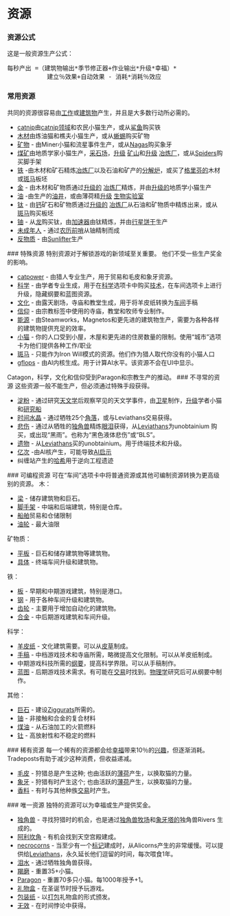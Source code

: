 # 资源
### 资源公式
这是一般资源生产公式：
<pre>每秒产出 =（建筑物输出*季节修正器+作业输出*升级*幸福）*
           建立％效果+自动效果 - 消耗*消耗％效应
</pre>
### 常用资源
共同的资源很容易由<a href="#Jobs">工作</a>或<a href="#Buildings">建筑物</a>产生，并且是大多数行动所必需的。
<ul>
 <li> <a href="#catnip">catnip</a>由<a href="#catnip+field">catnip领域</a>和农民小猫生产，或从<a href="#Trade#Sharks">鲨鱼</a>购买铁</li>
 <li> <a href="#wood">木材</a>由炼油猫和樵夫小猫生产，或从<a href="#Trade#Lizards">蜥蜴</a>购买矿物</li>
 <li> <a href="#minerals">矿物</a> - 由Miner小猫和流星事件生产，或从<a href="#Trade#Nagas">Nagas</a>购买象牙</li>
 <li> <a href="#coal">煤矿</a>由地质学家小猫生产，<a href="#Buildings#Quarry">采石场</a>，<a href="#workshop#Deep_Mining">升级</a> <a href="#Buildings#Mine">矿山</a>和<a href="#workshop#Coal_Furnace">升级</a> <a href="#Buildings#Smelter">冶炼厂</a>，或从<a href="#Trade#Spiders">Spiders</a>购买脚手架</li>
 <li> <a href="#iron">铁</a> -由木材和矿石精炼<a href="#Buildings#Smelter">冶炼厂</a>以及石油和矿产的<a href="#Buildings#Calciner">分解炉</a>，或买了<a href="#Trade#Griffins">格里芬的</a>木材或<a href="#Trade#Zebras">斑马</a>板坯</li>
 <li> <a href="#Gold">金</a> - 由木材和矿物质通过<a href="#workshop#Gold_Ore">升级的</a> <a href="#Buildings#Smelter">冶炼厂</a>精炼，并由<a href="#workshop#Geodesy">升级的</a>地质学小猫生产</li>
 <li> <a href="#oil">油</a> -由生产的<a href="#Buildings#Oil_Well">油井</a>，或由薄荷精<a href="#workshop#Biofuel_processing">升级</a> <a href="#Buildings#Bio_Lab">生物实验室</a></li>
 <li> <a href="#titanium">钛</a> - 由<a href="#Buildings#Calciner">钙</a>矿石和矿物质通过<a href="#workshop#Nuclear_Smelters">升级的</a> <a href="#Buildings#Smelter">冶炼厂</a>从石油和矿物质中精炼出来，或从<a href="#Trade#Zebras">斑马</a>购买板坯</li>
 <li> <a href="#uranium">铀</a> - 从<a href="#Trade#Dragons">龙</a>购买钛，由<a href="#Buildings#Accelerator">加速器</a>由钛精炼，并由<a href="#Space#Planet_Cracker">行星饼干</a>生产<a href="#Space#Planet_Cracker"></a></li>
 <li> <a href="#unobtainium">未成年人</a> - 通过<a href="#Space#Lunar_Outpost">农历前哨</a>从铀精制而成<a href="#Space#Lunar_Outpost"></a></li>
 <li> <a href="#antimatter">反物质</a> - 由<a href="#Space#Sunlifter">Sunlifter</a>生产<a href="#Space#Sunlifter"></a></li>
</ul>
### 特殊资源
特别资源对于解锁游戏的新领域至关重要。
他们不受一些生产奖金的影响。
<ul>
 <li> <a href="#catpower">catpower</a> - 由猎人专业生产，用于贸易和毛皮和象牙资源。</li>
 <li> <a href="#science">科学</a> - 由学者专业生成，用于在<a href="#Game+tabs">科学</a>选项卡中购买<a href="#Technologies">技术</a>，在车间选项卡上进行升级，隐藏纲要和蓝图资源。<a href="#Game+tabs"></a></li>
 <li> <a href="#culture">文化</a> - 由露天剧场，寺庙和教堂生成，用于将羊皮纸转换为<a href="#workshop">车间</a>手稿<a href="#workshop"></a></li>
 <li> <a href="#Faith">信仰</a> - 由宗教标签中使用的寺庙，教堂和牧师专业制作。</li>
 <li> <a href="#Energy">能源</a> - 由Steamworks，Magnetos和更先进的建筑物生产，需要为各种各样的建筑物提供充足的效率。</li>
 <li> <a href="#kittens">小猫</a> - 你的人口受到小屋，木屋和更先进的住房数量的限制。使用“城市”选项卡为他们提供各种工作/职业</li>
 <li> <a href="#zebras">斑马</a> - 只能作为Iron Will模式的资源。他们作为猎人取代你没有的小猫人口</li>
 <li> <a href="#gflops">gflops</a> - 由AI内核生成。用于计算AI水平。该资源不会在UI中显示。</li>
</ul>
Catagon，科学，文化和信仰受到Paragon和宗教生产的推动。
### 不寻常的资源
这些资源一般不能生产，但必须通过特殊手段获得。
<ul>
 <li> <a href="#starchart">淀粉</a> - 通过研究<a href="#Technologies#Astronomy">天文学</a>后观察罕见的天文学事件，由<a href="#Space#Deploy_Satellite">卫星</a>制作，<a href="#workshop#Astrophysicists">升级</a>学者小猫和<a href="#Space#Research_Vessel">研究船</a></li>
 <li> <a href="#time+crystal">时间水晶</a> - 通过牺牲25个<a href="#alicorns">角落</a>，或与Leviathans交易获得。</li>
 <li> <a href="#Sorrow">悲伤</a> - 通过从牺牲的<a href="#unicorns">独角兽</a>精炼<a href="#tears">眼泪</a>获得，从<a href="#Trade#Leviathans">Leviathans</a>为unobtainium 购买，或出现“黑雨”。也称为“黑色液体悲伤”或“BLS”。<a href="#unicorns"></a><a href="#Trade#Leviathans"></a></li>
 <li> <a href="#relic">遗物</a> - 从<a href="#Trade#Leviathans">Leviathans</a>买的unobtainium。用于终端技术和升级。</li>
 <li> <a href="#gigaflops">亿次</a> -由AI核产生，可能导致<a href="#AI+Apocalypse">AI启示</a></li>
 <li> <a href="#hashes"></a>纠缠站产生的<a href="#hashes">哈希</a>用于逆向工程遗迹</li>
</ul>
### 可编程资源
可在“车间”选项卡中将普通资源或其他可编制资源转换为更高级别的资源。
木：
<ul>
 <li> <a href="#beam">梁</a> - 储存建筑物和巨石。</li>
 <li> <a href="#scaffold">脚手架</a> - 中端和后端建筑，特别是仓库。</li>
 <li> <a href="#ship">船舶</a>贸易和仓储限制</li>
 <li> <a href="#tanker">油轮</a> - 最大油限</li>
</ul>
矿物质：
<ul>
 <li> <a href="#slab">平板</a> - 巨石和储存建筑物等建筑物。</li>
 <li> <a href="#concrete">具体</a> - 终端车间升级和建筑物。</li>
</ul>
铁：
<ul>
 <li> <a href="#plate">板</a> - 早期和中期游戏建筑，特别是港口。</li>
 <li> <a href="#steel">钢</a> - 用于各种车间升级和建筑物。</li>
 <li> <a href="#gear">齿轮</a> - 主要用于增加自动化的建筑物。</li>
 <li> <a href="#alloy">合金</a> - 中后期游戏建筑和车间升级。</li>
</ul>
科学：
<ul>
 <li> <a href="#parchment">羊皮纸</a> - 文化建筑需要。可以从<a href="#furs">皮草</a>制成。</li>
 <li> <a href="#manuscript">手稿</a> - 中档游戏技术和寺庙所需，略微提高文化限制。可以从羊皮纸制成。</li>
 <li> <a href="#compendium"></a>中期游戏科技所需的<a href="#compendium">纲要</a>，提高科学界限。可以从手稿制作。</li>
 <li> <a href="#blueprint">蓝图</a> - 后期游戏技术需求。有可能在<a href="#Trade">交易</a>时找到。<a href="#Technologies">物理学</a>研究后可从纲要中制作。</li>
</ul>
其他：
<ul>
 <li> <a href="#megalith">巨石</a> - 建设<a href="#Buildings#Ziggurat">Ziggurats</a>所需的。</li>
 <li> <a href="#eludium">铀</a> - 非接触和合金的复合材料</li>
 <li> <a href="#Kerosene">煤油</a> - 从石油加工的火箭燃料</li>
 <li> <a href="#thorium">钍</a> - 高放射性和不稳定的燃料</li>
</ul>
### 稀有资源
每一个稀有的资源都会给<a href="#Happiness">幸福</a>带来10％的<a href="#Happiness">兴趣</a>，但逐渐消耗。Tradeposts有助于减少这种消费，但收益递减。
<ul>
 <li> <a href="#furs">毛皮</a> - 狩猎总是产生这种; 也由活跃的<a href="#Buildings">薄荷</a>产生，以换取猫的力量。</li>
 <li> <a href="#ivory">象牙</a> - 狩猎有时产生这个; 也由活跃的<a href="#Buildings">薄荷</a>产生，以换取猫的力量。</li>
 <li> <a href="#spice">香料</a> - 有时与其他种族<a href="#Trade">交易</a>时产生。</li>
</ul>
### 唯一资源
独特的资源可以为幸福或生产提供奖金。
<ul>
 <li> <a href="#unicorns">独角兽</a> - 寻找狩猎时的机会，也是通过<a href="#Buildings">独角兽牧场</a>和<a href="#Religion">象牙塔的</a>独角兽Rivers 生成的。</li>
 <li> <a href="#alicorns">阿利坎角</a> - 有机会找到天空宫殿建成。</li>
 <li> <a href="#necrocorns">necrocorns</a> - 当至少有一个<a href="#Religion#Marker">标记</a>建成时，从Alicorns产生的非常缓慢。可以提供给<a href="#Trade#Leviathans">Leviathans</a>，永久延长他们逗留的时间，每次喂食1年。</li>
 <li> <a href="#tears">泪水</a> - 通过牺牲独角兽获得。</li>
 <li> <a href="#Karma">羯磨</a> - 重置35+小猫。</li>
 <li> <a href="#Paragon">Paragon</a> - 重置70多只小猫。每1000年授予+1。</li>
 <li> <a href="#present+box">礼物盒</a> - 在圣诞节时授予玩游戏。</li>
 <li> <a href="#Wrapping+paper">包装纸</a> - 以<a href="#Wrapping+paper">打包</a>礼物盒的形式颁发。</li>
 <li> <a href="#void">无效</a> - 在时间悖论中获得。</li>
</ul>
</div>
